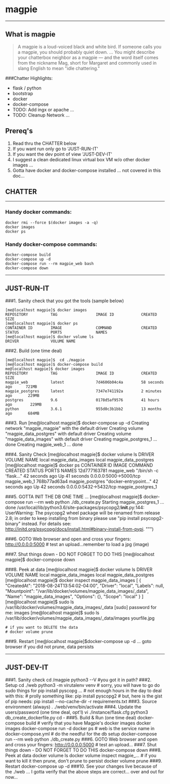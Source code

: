 # magpie

----
## What is magpie
> A magpie is a loud-voiced black and white bird. If someone calls you a magpie, you should probably quiet down. ... You might describe your chatterbox neighbor as a magpie — and the word itself comes from the nickname Mag, short for Margaret and commonly used in slang English to mean "idle chattering."

###Chatter Highlights:
* flask / python
* bootstrap
* docker
* docker-compose
* TODO:  Add ingx or apache ...
* TODO:  Cleanup Network ...

## Prereq's
1. Read thru the CHATTER below 
2. If you want run only go to 'JUST-RUN-IT'
3. If you want the dev point of view  'JUST-DEV-IT'
4. I suggest a clean dedicated linux virtual box VM w/o other docker images ...
5. Gotta have docker and docker-compose installed ... not covered in this doc...

##  CHATTER
----
### Handy docker commands:
    docker rmi --force $(docker images -a -q)
    docker images
    docker ps
### Handy docker-compose commands:
    docker-compose build
    docker-compose up -d
    docker-compose run --rm magpie_web bash
    docker-compose down
----
## JUST-RUN-IT

###1. Sanity check that you got the tools (sample below)

	[me@localhost magpie]$ docker images
	REPOSITORY          TAG                 IMAGE ID            CREATED             SIZE
	[me@localhost magpie]$ docker ps
	CONTAINER ID        IMAGE               COMMAND             CREATED             STATUS              PORTS               NAMES
	[me@localhost magpie]$ docker volume ls
	DRIVER              VOLUME NAME

###2. Build (one time deal)

	[me@localhost magpie]$  cd ./magpie
    [me@localhost magpie]$ docker-compose build
    me@localhost magpie]$ docker images
	REPOSITORY          TAG                 IMAGE ID            CREATED             SIZE
	magpie_web          latest              7d4606b04c4a        58 seconds ago      721MB
	magpie_postgres     latest              7347e741192a        2 minutes ago       229MB
	postgres            9.6                 0178d5af9576        41 hours ago        229MB
	python              3.6.1               955d0c3b1bb2        13 months ago       684MB

###3. Run 
	[me@localhost magpie]$ docker-compose up -d
	Creating network "magpie_magpie" with the default driver
	Creating volume "magpie_data_postgres" with default driver
	Creating volume "magpie_data_images" with default driver
	Creating magpie_postgres_1 ... done
	Creating magpie_web_1      ... done

###4. Sanity Check
	[me@localhost magpie]$ docker volume ls
	DRIVER              VOLUME NAME
	local               magpie_data_images
	local               magpie_data_postgres
	[me@localhost magpie]$ docker ps
	CONTAINER ID        IMAGE               COMMAND                  CREATED             STATUS              PORTS                    NAMES
	12d777163781        magpie_web          "/bin/sh -c 'flask..."   42 seconds ago      Up 41 seconds       0.0.0.0:5000->5000/tcp   magpie_web_1
	768b77ad63a4        magpie_postgres     "docker-entrypoint..."   42 seconds ago      Up 42 seconds       0.0.0.0:5432->5432/tcp   magpie_postgres_1
    
###5. GOTTA INIT THE DB ONE TIME ...
	[me@localhost magpie]$ docker-compose run --rm web python ./db_create.py
	Starting magpie_postgres_1 ... done
	/usr/local/lib/python3.6/site-packages/psycopg2/__init__.py:144: UserWarning: The psycopg2 wheel package will be renamed from release 2.8; in order to keep installing from binary please use "pip install psycopg2-binary" instead. For details see: <http://initd.org/psycopg/docs/install.html#binary-install-from-pypi>.
  """)

###6. GOTO Web browser and open and cross your fingers:
    http://0.0.0.0:5000
    # test an upload...remember to load a jpg (image)
    
###7. Shut things down - DO NOT FORGET TO DO THIS
    [me@localhost magpie]$ docker-compose down
    
###8. Peek at data
	[me@localhost magpie]$ docker volume ls
	DRIVER              VOLUME NAME
	local               magpie_data_images
	local               magpie_data_postgres
	[me@localhost magpie]$ docker inspect magpie_data_images
	[
    	{
        "CreatedAt": "2018-08-24T13:54:02-04:00",
        "Driver": "local",
        "Labels": null,
        "Mountpoint": "/var/lib/docker/volumes/magpie_data_images/_data",
        "Name": "magpie_data_images",
        "Options": {},
        "Scope": "local"
    }
	]
	[me@localhost magpie]$ sudo ls /var/lib/docker/volumes/magpie_data_images/_data
	[sudo] password for me: 
	images
	[me@localhost magpie]$ sudo ls /var/lib/docker/volumes/magpie_data_images/_data/images
	yourfile.jpg
	
    # if you want to DELETE the data 
    # docker volume prune
        
###9. Restart
    [me@localhost magpie]$docker-compose up -d
    ... goto browser if you did not prune, data persists
    
----
## JUST-DEV-IT
###1. Sanity check
    cd <yada>/magpie
    python3 --V  #you got it in path?
###2. Setup
    cd ./web
    python3 -m virutalenv venv
    # sorry, you will have to go do sudo things for pip install pyscopg ...
    # not enough hours in the day to deal with this:
    #     prolly something like:  pip install pyscopg2
    # but, here is the gist of pip needs:
    pip install --no-cache-dir -r requirements.txt
###3. Source environment (always)
    . ./web/venv/bin/activate
###4. Update the users/password (one time deal, opt'l)
    vi ./instance/flask.cfg
    python3 db_create_dockerfile.py
    cd -
###5. Build & Run (one time deal)
    docker-compose build
    # verify  that you have Magpie's docker images
    docker images
    docker-compose run -d
    docker ps
    # web is the service name in docker-compose.yml
    # do the needful for the db setup
    docker-compose run --rm web python ./db_create.py
###6. GOTO Web browser and open and cross your fingers:
    http://0.0.0.0:5000
    # test an upload...
###7. Shut things down - DO NOT FORGET TO DO THIS
    docker-compose down
###8. Peek at data
    docker volume ls
    docker volume inspect magpie_...
    # if you want to kill it then prune, don't prune to persist
    docker volume prune
###9. Restart
    docker-compose up -d
###10.  See your changes live because of the ./web ...
I gotta verify that the above steps are correct... over and out for now... 
